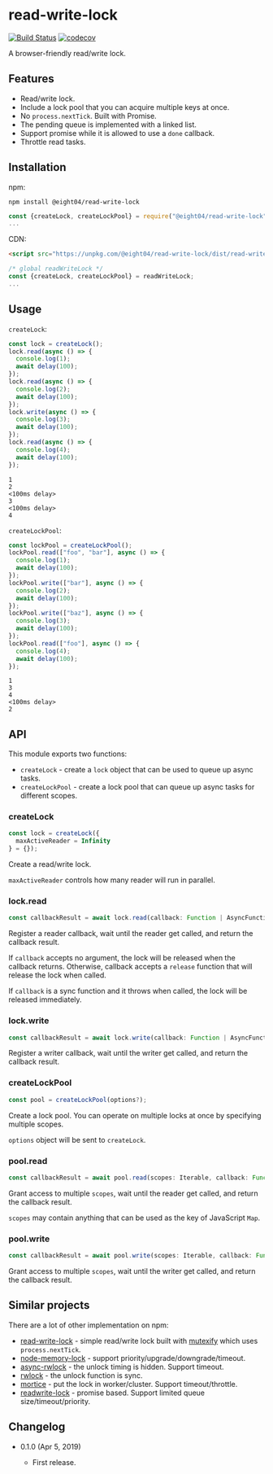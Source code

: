 read-write-lock
===============

[![Build Status](https://travis-ci.com/eight04/read-write-lock.svg?branch=master)](https://travis-ci.com/eight04/read-write-lock)
[![codecov](https://codecov.io/gh/eight04/read-write-lock/branch/master/graph/badge.svg)](https://codecov.io/gh/eight04/read-write-lock)

A browser-friendly read/write lock.

Features
--------

* Read/write lock.
* Include a lock pool that you can acquire multiple keys at once.
* No `process.nextTick`. Built with Promise.
* The pending queue is implemented with a linked list.
* Support promise while it is allowed to use a `done` callback.
* Throttle read tasks.

Installation
------------

npm:

```
npm install @eight04/read-write-lock
```
```js
const {createLock, createLockPool} = require("@eight04/read-write-lock");
...
```

CDN:

```html
<script src="https://unpkg.com/@eight04/read-write-lock/dist/read-write-lock.min.js"></script>
```
```js
/* global readWriteLock */
const {createLock, createLockPool} = readWriteLock;
...
```

Usage
-----

`createLock`:

```js
const lock = createLock();
lock.read(async () => {
  console.log(1);
  await delay(100);
});
lock.read(async () => {
  console.log(2);
  await delay(100);
});
lock.write(async () => {
  console.log(3);
  await delay(100);
});
lock.read(async () => {
  console.log(4);
  await delay(100);
});
```
```
1
2
<100ms delay>
3
<100ms delay>
4
```

`createLockPool`:

```js
const lockPool = createLockPool();
lockPool.read(["foo", "bar"], async () => {
  console.log(1);
  await delay(100);
});
lockPool.write(["bar"], async () => {
  console.log(2);
  await delay(100);
});
lockPool.write(["baz"], async () => {
  console.log(3);
  await delay(100);
});
lockPool.read(["foo"], async () => {
  console.log(4);
  await delay(100);
});
```

```
1
3
4
<100ms delay>
2
```

API
----

This module exports two functions:

* `createLock` - create a `lock` object that can be used to queue up async tasks.
* `createLockPool` - create a lock pool that can queue up async tasks for different scopes.

### createLock

```js
const lock = createLock({
  maxActiveReader = Infinity
} = {});
```

Create a read/write lock.

`maxActiveReader` controls how many reader will run in parallel.

### lock.read

```js
const callbackResult = await lock.read(callback: Function | AsyncFunction);
```

Register a reader callback, wait until the reader get called, and return the callback result.

If `callback` accepts no argument, the lock will be released when the callback returns. Otherwise, callback accepts a `release` function that will release the lock when called.

If `callback` is a sync function and it throws when called, the lock will be released immediately.

### lock.write

```js
const callbackResult = await lock.write(callback: Function | AsyncFunction);
```

Register a writer callback, wait until the writer get called, and return the callback result.

### createLockPool

```js
const pool = createLockPool(options?);
```

Create a lock pool. You can operate on multiple locks at once by specifying multiple scopes.

`options` object will be sent to `createLock`.

### pool.read

```js
const callbackResult = await pool.read(scopes: Iterable, callback: Function | AsyncFunction);
```

Grant access to multiple `scopes`, wait until the reader get called, and return the callback result.

`scopes` may contain anything that can be used as the key of JavaScript `Map`.

### pool.write

```js
const callbackResult = await pool.write(scopes: Iterable, callback: Function | AsyncFunction);
```

Grant access to multiple `scopes`, wait until the writer get called, and return the callback result.

Similar projects
----------------

There are a lot of other implementation on npm:

* [read-write-lock](https://github.com/TehShrike/read-write-lock) - simple read/write lock built with [mutexify](https://www.npmjs.com/package/mutexify) which uses `process.nextTick`.
* [node-memory-lock](https://github.com/danielgindi/node-memory-lock) - support priority/upgrade/downgrade/timeout.
* [async-rwlock](https://github.com/mvisat/async-rwlock) - the unlock timing is hidden. Support timeout.
* [rwlock](https://github.com/71104/rwlock) - the unlock function is sync.
* [mortice](https://github.com/achingbrain/mortice) - put the lock in worker/cluster. Support timeout/throttle.
* [readwrite-lock](https://github.com/dataserve/readwrite-lock) - promise based. Support limited queue size/timeout/priority.

Changelog
---------

* 0.1.0 (Apr 5, 2019)

  - First release.
